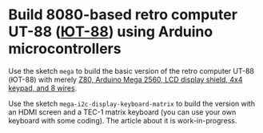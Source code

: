 # Build 8080-based retro computer UT-88 ([ЮТ-88](https://jtdigest.narod.ru/kollection/ut88/ut88.htm)) using Arduino microcontrollers

Use the sketch `mega` to build the basic version of the retro computer UT-88 (ЮТ-88) with merely [Z80, Arduino Mega 2560, LCD display shield, 4x4 keypad, and 8 wires](https://www.hackster.io/a7v/building-retro-computer-ut-88-with-z80-and-arduino-mega-2560-3a96dd).

Use the sketch `mega-i2c-display-keyboard-matrix` to build the version with an HDMI screen and a TEC-1 matrix keyboard (you can use your own keyboard with some coding).  The article about it is work-in-progress.
